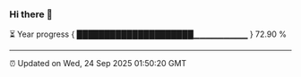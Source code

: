 ### Hi there 👋

⏳ Year progress { █████████████████████▁▁▁▁▁▁▁▁▁ } 72.90 %

---

⏰ Updated on Wed, 24 Sep 2025 01:50:20 GMT


